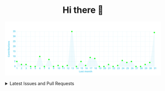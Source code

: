 <div align="center">
	<h1>Hi there 👋</h1>
	<!-- <img alt="Hi there 👋" src="https://readme-typing-svg.herokuapp.com?color=%23FFFFFF&size=30&center=true&vCenter=true&lines=Hi+there+%F0%9F%91%8B"> -->
	<!-- [![Typing SVG](https://readme-typing-svg.herokuapp.com?color=%23FFFFFF&vCenter=true&lines=Hi+there+%F0%9F%91%8B)](https://git.io/typing-svg) -->
</div>

<!-- Activity graph -->
![](https://raw.githubusercontent.com/npanuhin/npanuhin/output/activity-graph.svg)


<details>
<summary>Latest Issues and Pull Requests</summary>

<!--START_SECTION:activity-->
1. 🗣 Commented on [#187](https://github.com/MadeBaruna/paimon-moe/issues/187) in [MadeBaruna/paimon-moe](https://github.com/MadeBaruna/paimon-moe)
2. 🗣 Commented on [#194](https://github.com/MadeBaruna/paimon-moe/issues/194) in [MadeBaruna/paimon-moe](https://github.com/MadeBaruna/paimon-moe)
3. ❗️ Opened issue [#601](https://github.com/evaristocuesta/evaristocuesta/issues/601) in [evaristocuesta/evaristocuesta](https://github.com/evaristocuesta/evaristocuesta)
<!--END_SECTION:activity-->

</details>


<!-- https://github-readme-stats.vercel.app/api/pin/?username=npanuhin&repo=BIOCAD&theme=github_dark&bg_color=transparent -->

<!--
**npanuhin/npanuhin** is a ✨ _special_ ✨ repository because its `README.md` (this file) appears on your GitHub profile.

Here are some ideas to get you started:

- 🔭 I’m currently working on ...
- 🌱 I’m currently learning ...
- 👯 I’m looking to collaborate on ...
- 🤔 I’m looking for help with ...
- 💬 Ask me about ...
- 📫 How to reach me: ...
- 😄 Pronouns: ...
- ⚡ Fun fact: ...
-->
